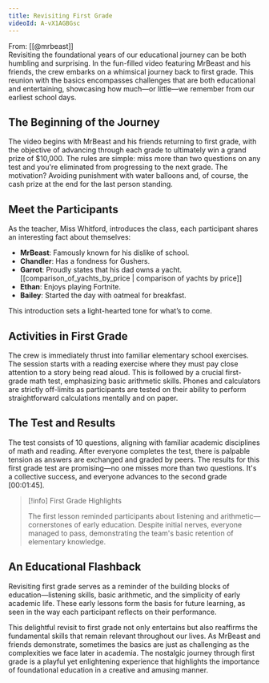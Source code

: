 ```yaml
---
title: Revisiting First Grade
videoId: A-vX1AGBGsc
---
```


From: [[@mrbeast]] <br/> 
Revisiting the foundational years of our educational journey can be both humbling and surprising. In the fun-filled video featuring MrBeast and his friends, the crew embarks on a whimsical journey back to first grade. This reunion with the basics encompasses challenges that are both educational and entertaining, showcasing how much—or little—we remember from our earliest school days.

## The Beginning of the Journey 

The video begins with MrBeast and his friends returning to first grade, with the objective of advancing through each grade to ultimately win a grand prize of $10,000. The rules are simple: miss more than two questions on any test and you're eliminated from progressing to the next grade. The motivation? Avoiding punishment with water balloons and, of course, the cash prize at the end for the last person standing. 

## Meet the Participants

As the teacher, Miss Whitford, introduces the class, each participant shares an interesting fact about themselves:
- **MrBeast**: Famously known for his dislike of school.
- **Chandler**: Has a fondness for Gushers.
- **Garrot**: Proudly states that his dad owns a yacht. [[comparison_of_yachts_by_price | comparison of yachts by price]]
- **Ethan**: Enjoys playing Fortnite.
- **Bailey**: Started the day with oatmeal for breakfast.

This introduction sets a light-hearted tone for what’s to come.

## Activities in First Grade

The crew is immediately thrust into familiar elementary school exercises. The session starts with a reading exercise where they must pay close attention to a story being read aloud. This is followed by a crucial first-grade math test, emphasizing basic arithmetic skills. Phones and calculators are strictly off-limits as participants are tested on their ability to perform straightforward calculations mentally and on paper.

## The Test and Results

The test consists of 10 questions, aligning with familiar academic disciplines of math and reading. After everyone completes the test, there is palpable tension as answers are exchanged and graded by peers. The results for this first grade test are promising—no one misses more than two questions. It's a collective success, and everyone advances to the second grade <a class="yt-timestamp" data-t="00:01:45">[00:01:45]</a>.

> [!info] First Grade Highlights
>
> The first lesson reminded participants about listening and arithmetic—cornerstones of early education. Despite initial nerves, everyone managed to pass, demonstrating the team's basic retention of elementary knowledge.

## An Educational Flashback

Revisiting first grade serves as a reminder of the building blocks of education—listening skills, basic arithmetic, and the simplicity of early academic life. These early lessons form the basis for future learning, as seen in the way each participant reflects on their performance.

This delightful revisit to first grade not only entertains but also reaffirms the fundamental skills that remain relevant throughout our lives. As MrBeast and friends demonstrate, sometimes the basics are just as challenging as the complexities we face later in academia. The nostalgic journey through first grade is a playful yet enlightening experience that highlights the importance of foundational education in a creative and amusing manner.
